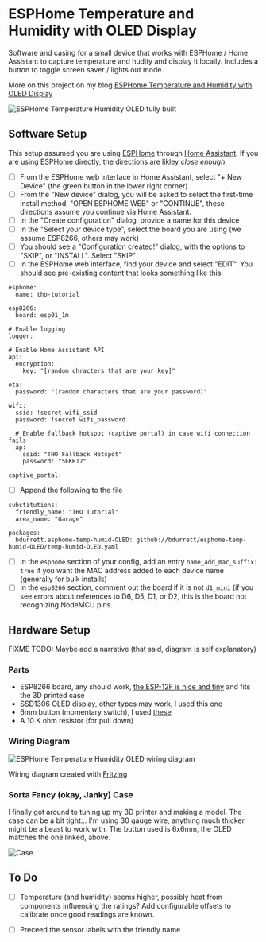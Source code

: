 # ESPHome Temperature and Humidity with OLED Display
Software and casing for a small device that works with ESPHome / Home Assistant to capture temperature and hudity and
display it locally. Includes a button to toggle screen saver / lights out mode.

More on this project on my blog [ESPHome Temperature and Humidity with OLED Display](https://brett.durrett.net/esphome-temperature-and-humidity-with-oled-display/)

![ESPHome Temperature Humidity OLED fully built](https://brett.durrett.net/wp-content/uploads/2022/12/full_build2.jpeg)

## Software Setup

This setup assumed you are using [ESPHome](https://esphome.io/) through [Home Assistant](https://www.home-assistant.io/). If you are using ESPHome directly, the directions are likley _close enough_.

- [ ] From the ESPHome web interface in Home Assistant, select "+ New Device" (the green button in the lower right corner)
- [ ] From the "New device" dialog, you will be asked to select the first-time install method, "OPEN ESPHOME WEB" or "CONTINUE", these directions assume you continue via Home Assistant.
- [ ] In the "Create configuration" dialog, provide a name for this device
- [ ] In the "Select your device type", select the board you are using (we assume ESP8266, others may work)
- [ ] You should see a "Configuration created!" dialog, with the options to "SKIP", or "INSTALL". Select "SKIP"
- [ ] In the ESPHome web interface, find your device and select "EDIT". You should see pre-existing content that looks something like this:

```
esphome:
  name: tho-tutorial

esp8266:
  board: esp01_1m

# Enable logging
logger:

# Enable Home Assistant API
api:
  encryption:
    key: "[random chracters that are your key]"

ota:
  password: "[random characters that are your password]"

wifi:
  ssid: !secret wifi_ssid
  password: !secret wifi_password

  # Enable fallback hotspot (captive portal) in case wifi connection fails
  ap:
    ssid: "THO Fallback Hotspot"
    password: "5EKR17"

captive_portal:
```    

- [ ] Append the following to the file

```
substitutions:
  friendly_name: "THO Tutorial"
  area_name: "Garage"

packages:
  bdurrett.esphome-temp-humid-OLED: github://bdurrett/esphome-temp-humid-OLED/temp-humid-OLED.yaml

```
- [ ] In the `esphome` section of your config, add an entry `name_add_mac_suffix: true` if you want the MAC address added to each device name (generally for bulk installs)
- [ ] In the `esp8266` section, comment out the board if it is not `d1_mini` (if you see errors about references to D6, D5, D1, or D2, this is the board not recognizing NodeMCU pins.

## Hardware Setup

FIXME TODO: Maybe add a narrative (that said, diagram is self explanatory)

### Parts
* ESP8266 board, any should work, [the ESP-12F is nice and tiny](https://smile.amazon.com/gp/product/B081PX9YFV/ref=ppx_yo_dt_b_asin_title_o01_s01?ie=UTF8&psc=1) and fits the 3D printed case
* SSD1306 OLED display, other types may work, I used [this one](https://smile.amazon.com/gp/product/B09C5K91H7/ref=ppx_yo_dt_b_asin_title_o01_s02?ie=UTF8&psc=1)
* 6mm button (momentary switch), I used [these](https://www.amazon.com/gp/product/B07C7211PJ/ref=ppx_yo_dt_b_asin_title_o03_s00?ie=UTF8&psc=1)
* A 10 K ohm resistor (for pull down)

### Wiring Diagram

![ESPHome Temperature Humidity OLED wiring diagram](https://brett.durrett.net/wp-content/uploads/2022/12/wiring-diagram.png)

Wiring diagram created with [Fritzing](https://fritzing.org/)

### Sorta Fancy (okay, Janky) Case
I finally got around to tuning up my 3D printer and making a model. The case can be a bit tight... I'm using 30 gauge wire, anything much thicker might be a beast to work with. The button used is 6x6mm, the OLED matches the one linked, above.

![Case](https://brett.durrett.net/wp-content/uploads/2022/12/build-01-scaled.jpeg)

## To Do
- [ ] Temperature (and humidity) seems higher, possibly heat from components influencing the ratings? Add configurable offsets to calibrate once good readings are known.
- [ ] Preceed the sensor labels with the friendly name


